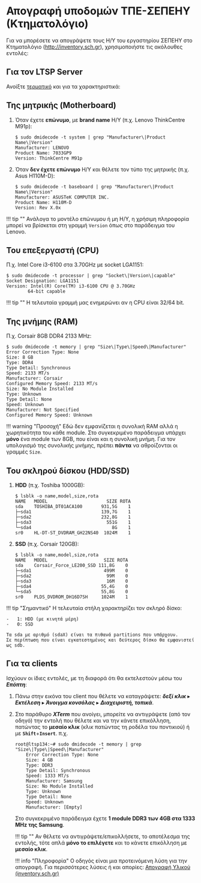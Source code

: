 # Απογραφή υποδομών ΤΠΕ-ΣΕΠΕΗΥ (Κτηματολόγιο)

Για να μπορέσετε να απογράψετε τους Η/Υ του εργαστηρίου ΣΕΠΕΗΥ στο Κτηματολόγιο
(<http://inventory.sch.gr>), χρησιμοποιήστε τις ακόλουθες εντολές:

## Για τον LTSP Server

Ανοίξτε [τερματικό](../../glossary#terminal) και για τα χαρακτηριστικά:

## Της μητρικής (Motherboard)

1.  Όταν έχετε **επώνυμο**, με **brand name** Η/Υ (π.χ. Lenovo ThinkCentre
    M91p):

    ```shell-session
    $ sudo dmidecode -t system | grep "Manufacturer\|Product Name\|Version"
    Manufacturer: LENOVO
    Product Name: 7033GP9
    Version: ThinkCentre M91p
    ```

2.  Όταν **δεν έχετε επώνυμο** Η/Υ και θέλετε τον τύπο της μητρικής (π.χ. Asus
    H110M-D):

    ```shell-session
    $ sudo dmidecode -t baseboard | grep "Manufacturer\|Product Name\|Version"
    Manufacturer: ASUSTeK COMPUTER INC.
    Product Name: H110M-D
    Version: Rev X.0x
    ```

!!! tip ""
    Ανάλογα το μοντέλο επώνυμου ή μη Η/Υ, η χρήσιμη πληροφορία μπορεί
    να βρίσκεται στη γραμμή `Version` όπως στο παράδειγμα του Lenovo.

## Του επεξεργαστή (CPU)

Π.χ. Intel Core i3-6100 στα 3.70GHz με socket LGA1151:

```shell-session
$ sudo dmidecode -t processor | grep "Socket\|Version\|capable"
Socket Designation: LGA1151
Version: Intel(R) Core(TM) i3-6100 CPU @ 3.70GHz
        64-bit capable
```

!!! tip ""
    Η τελευταία γραμμή μας ενημερώνει αν η CPU είναι 32/64 bit.

## Της μνήμης (RAM)

Π.χ. Corsair 8GB DDR4 2133 MHz:

```shell-session
$ sudo dmidecode -t memory | grep "Size\|Type\|Speed\|Manufacturer"
Error Correction Type: None
Size: 8 GB
Type: DDR4
Type Detail: Synchronous
Speed: 2133 MT/s
Manufacturer: Corsair
Configured Memory Speed: 2133 MT/s
Size: No Module Installed
Type: Unknown
Type Detail: None
Speed: Unknown
Manufacturer: Not Specified
Configured Memory Speed: Unknown
```

!!! warning "Προσοχή"
    Εδώ δεν εμφανίζεται η συνολική RAM αλλά η χωρητικότητα του κάθε module. Στο
    συγκεκριμένο παράδειγμα υπάρχει **μόνο** ένα module των 8GB, που είναι και
    η συνολική μνήμη. Για τον υπολογισμό της συνολικής μνήμης, πρέπει **πάντα**
    να αθροίζονται οι γραμμές `Size`.

## Του σκληρού δίσκου (HDD/SSD)

1.  **HDD** (π.χ. Toshiba 1000GB):

    ```shell-session
    $ lsblk -o name,model,size,rota
    NAME   MODEL                      SIZE ROTA
    sda    TOSHIBA_DT01ACA100       931,5G    1
    ├─sda1                          139,7G    1
    ├─sda2                          232,8G    1
    ├─sda3                            551G    1
    └─sda4                              8G    1
    sr0    HL-DT-ST_DVDRAM_GH22NS40  1024M    1
    ```

2.  **SSD** (π.χ. Corsair 120GB):

    ```shell-session
    $ lsblk -o name,model,size,rota
    NAME   MODEL                     SIZE ROTA
    sda    Corsair_Force_LE200_SSD 111,8G    0
    ├─sda1                           499M    0
    ├─sda2                            99M    0
    ├─sda3                            16M    0
    ├─sda4                          55,4G    0
    └─sda5                          55,8G    0
    sr0    PLDS_DVDROM_DH16D7SH     1024M    1
    ```

!!! tip "Σημαντικό"
    Η τελευταία στήλη χαρακτηρίζει τον σκληρό δίσκο:

    -   1: HDD (με κινητά μέρη)
    -   0: SSD

    Τα sda με αριθμό (sdaX) είναι τα πιθανά partitions που υπάρχουν.
    Σε περίπτωση που είναι εγκατεστημένος και δεύτερος δίσκο θα εμφανιστεί ως sdb.

## Για τα clients

Ισχύουν οι ίδιες εντολές, με τη διαφορά ότι θα εκτελεστούν μέσω του ***Επόπτη***:

1.  Πάνω στην εικόνα του client που θέλετε να καταγράψετε: ***δεξί
    κλικ*** ▸ ***Εκτέλεση*** ▸ ***Άνοιγμα κονσόλας*** ▸ ***Διαχειριστή,
    τοπικά***.

2.  Στο παράθυρο ***XTerm*** που ανοίγει, μπορείτε να αντιγράψετε (από τον
    οδηγό) την εντολή που θέλετε και να την κάνετε επικόλληση, πατώντας το
    **μεσαίο κλικ** (κλικ πατώντας τη ροδέλα του ποντικιού) ή με
    **`Shift`**+**`Insert`**. π.χ.

    ```shell-session
    root@ltsp134:~# sudo dmidecode -t memory | grep "Size\|Type\|Speed\|Manufacturer"
        Error Correction Type: None
        Size: 4 GB
        Type: DDR3
        Type Detail: Synchronous
        Speed: 1333 MT/s
        Manufacturer: Samsung
        Size: No Module Installed
        Type: Unknown
        Type Detail: None
        Speed: Unknown
        Manufacturer: [Empty]
    ```
    Στο συγκεκριμένο παράδειγμα έχετε **1 module DDR3 των 4GB στα 1333 MHz της
    Samsung**.

    !!! tip ""
        Αν θέλετε να αντιγράψετε/επικολλήσετε, το αποτέλεσμα της εντολής, τότε
        απλά **μόνο το επιλέγετε** και το κάνετε επικόλληση με **μεσαίο κλικ**.

    !!! info "Πληροφορία"
        Ο οδηγός είναι μια προτεινόμενη λύση για την απογραφή. Για περισσότερες
        λύσεις ή και απορίες: [Απογραφή Υλικού
        (inventory.sch.gr)](https://alkisg.mysch.gr/steki/index.php?topic=6068.0)
